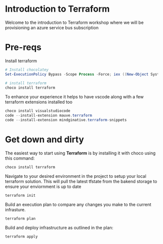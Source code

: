 # Introduction to Terraform
Welcome to the introduction to Terraform workshop where we will be provisioning an azure service bus subscription

# Pre-reqs

Install terraform

```powershell
# Install chocolatey
Set-ExecutionPolicy Bypass -Scope Process -Force; iex ((New-Object System.Net.WebClient).DownloadString('https://chocolatey.org/install.ps1'))

# install terraform
choco install terraform
```

To enhance your experience it helps to have vscode along with a few terraform extensions installed too
```powershell
choco install visualstudiocode
code --install-extension mauve.terraform
code --install-extension mindginative.terraform-snippets
```

# Get down and dirty

The easiest way to start using **Terraform** is by installing it with choco using this command:
```
choco install terraform
```
Navigate to your desired environment in the project to setup your local terraform solution. This will pull the latest tfstate from the bakend storage to ensure your enviornment is up to date
```
terraform init
```
Build an execution plan to compare any changes you make to the current infrasture. 
```
terraform plan
```
Build and deploy infrastructure as outlined in the plan:
```
terraform apply
```